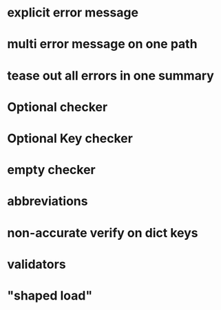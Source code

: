 
# explicit error message
# multi error message on one path
# tease out all errors in one summary

# Optional checker
# Optional Key checker

# empty checker

# abbreviations
# non-accurate verify on dict keys
# validators
# "shaped load"
